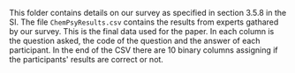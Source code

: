 This folder contains details on our survey as specified in section 3.5.8 in the SI.
The file ```ChemPsyResults.csv``` contains the results from experts gathared by our survey. This is the final data used for the paper. In each column is the question asked, the code of the question and the answer of each participant.
In the end of the CSV there are 10 binary columns assigning if the participants' results are correct or not.
